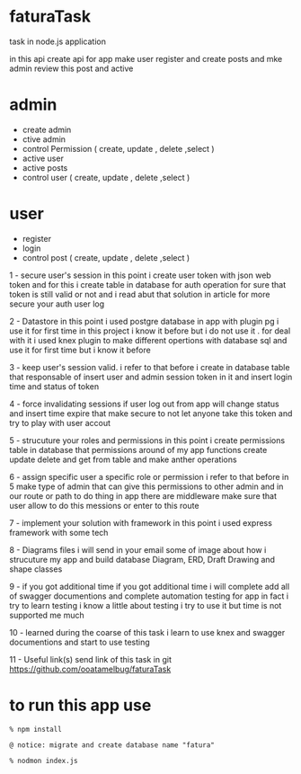 # faturaTask
task in node.js application 

in this api create api for app make user register
and create posts and mke admin review this post and active


# admin
- create admin
- ctive admin
- control Permission ( create, update , delete ,select )
- active user 
- active posts
- control user ( create, update , delete ,select )

# user
- register
- login
- control post ( create, update , delete ,select )


1 - secure user's session
    in this point i create user token with json web token
    and for this i create table in database for auth operation 
    for sure that token is still valid or not and i read abut that 
    solution in article for more secure your auth user log

2 - Datastore
    in this point i used postgre database in app with plugin pg
    i use it for first time in this project i know it before but i
    do not use it .
    for deal with it i used knex plugin to make different opertions
    with database sql and use it for first time but i know it before

3 - keep user's session valid.
    i refer to that before i create in database table that responsable
    of insert user and admin session token in it and insert login time 
    and status of token

4 - force invalidating sessions 
    if user log out from app will change status and insert time expire
    that make secure to not let anyone take this token and try to play 
    with user accout

5 - strucuture your roles and permissions
    in this point i create permissions table in database that permissions
    around of my app functions create update delete and get from table and 
    make anther operations

6 -  assign specific user a specific role or permission
    i refer to that before in 5 make 
    type of admin that can give this permissions to other admin
    and in our route or path to do thing in app there are middleware
    make sure that user allow to do this messions or enter to this route

7 - implement your solution with framework
    in this point i used express framework with some tech 

8 - Diagrams files 
    i will send in your email some of image about how i strucuture my app
    and build database Diagram, ERD, Draft Drawing and shape classes

9 - if you got additional time
    if you got additional time i will complete add all of swagger documentions
    and complete automation testing for app in fact i try to learn testing 
    i know a little about testing i try to use it but time is not supported
    me much

10 - learned during the coarse of this task
    i learn to use knex and swagger documentions and start to use testing

11 - Useful link(s)
    send link of this task in git 
    https://github.com/ooatamelbug/faturaTask

# to run this app use
    
    % npm install

    @ notice: migrate and create database name "fatura"

    % nodmon index.js
